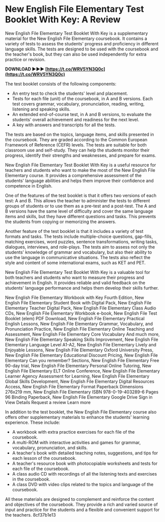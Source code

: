 
 
# New English File Elementary Test Booklet With Key: A Review
 
New English File Elementary Test Booklet With Key is a supplementary material for the New English File Elementary coursebook. It contains a variety of tests to assess the students' progress and proficiency in different language skills. The tests are designed to be used with the coursebook and the teacher's book, but they can also be used independently for extra practice or revision.
 
**DOWNLOAD ►►► [https://t.co/WRV5YN3Q0c](https://t.co/WRV5YN3Q0c)**


 
The test booklet consists of the following components:
 
- An entry test to check the students' level and placement.
- Tests for each file (unit) of the coursebook, in A and B versions. Each test covers grammar, vocabulary, pronunciation, reading, writing, listening and speaking skills.
- An extended end-of-course test, in A and B versions, to evaluate the students' overall achievement and readiness for the next level.
- A key with answers and transcripts for all the tests.

The tests are based on the topics, language items, and skills presented in the coursebook. They are graded according to the Common European Framework of Reference (CEFR) levels. The tests are suitable for both classroom use and self-study. They can help the students monitor their progress, identify their strengths and weaknesses, and prepare for exams.
 
New English File Elementary Test Booklet With Key is a useful resource for teachers and students who want to make the most of the New English File Elementary course. It provides a comprehensive assessment of the students' language abilities and helps them improve their confidence and competence in English.

One of the features of the test booklet is that it offers two versions of each test: A and B. This allows the teacher to administer the tests to different groups of students or to use them as a pre-test and a post-test. The A and B versions have the same level of difficulty and cover the same language items and skills, but they have different questions and tasks. This prevents the students from copying or memorizing the answers.
 
Another feature of the test booklet is that it includes a variety of test formats and tasks. The tests include multiple-choice questions, gap-fills, matching exercises, word puzzles, sentence transformations, writing tasks, dialogues, interviews, and role-plays. The tests aim to assess not only the students' knowledge of grammar and vocabulary, but also their ability to use the language in communicative situations. The tests also reflect the style and content of some international exams, such as KET and PET.
 
New English File Elementary Test Booklet With Key is a valuable tool for both teachers and students who want to measure their progress and achievement in English. It provides reliable and valid feedback on the students' language performance and helps them develop their skills further.
 
New English File Elementary Workbook with Key Fourth Edition,  New English File Elementary Student Book with Digital Pack,  New English File Elementary Teacher Digital Pack,  New English File Elementary Class Audio CDs,  New English File Elementary Workbook e-book,  New English File Test Booklet (elem) PDF Download,  New English File Elementary Practical English Lessons,  New English File Elementary Grammar, Vocabulary, and Pronunciation Practice,  New English File Elementary Online Teaching and Assessment,  New English File Elementary Core Vocabulary And much more,  New English File Elementary Speaking Skills Improvement,  New English File Elementary Language Level A1-A2,  New English File Elementary Lively and Enjoyable Lessons,  New English File Elementary Oxford University Press,  New English File Elementary Educational Discount Pricing,  New English File Elementary Can you remember? Sections,  New English File Elementary Free 90-day trial,  New English File Elementary Personal Online Tutoring,  New English File Elementary ELT Online Conference,  New English File Elementary Learner Agency Assessment for Learning,  New English File Elementary Global Skills Development,  New English File Elementary Digital Resources Access,  New English File Elementary Format Paperback Dimensions 276x219 mm,  New English File Elementary ISBN 978-0-19-403289-6 Pages 96 Binding Paperback,  New English File Elementary Google Drive Sign in View Details Request a review Learn more

In addition to the test booklet, the New English File Elementary course also offers other supplementary materials to enhance the students' learning experience. These include:

- A workbook with extra practice exercises for each file of the coursebook.
- A multi-ROM with interactive activities and games for grammar, vocabulary, pronunciation, and skills.
- A teacher's book with detailed teaching notes, suggestions, and tips for each lesson of the coursebook.
- A teacher's resource book with photocopiable worksheets and tests for each file of the coursebook.
- A class audio CD with recordings of all the listening texts and exercises in the coursebook.
- A class DVD with video clips related to the topics and language of the coursebook.

All these materials are designed to complement and reinforce the content and objectives of the coursebook. They provide a rich and varied source of input and practice for the students and a flexible and convenient support for the teachers.
 8cf37b1e13
 
